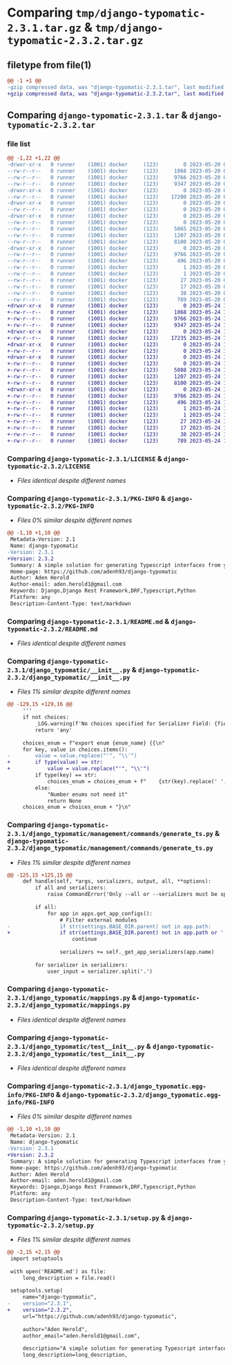 # Comparing `tmp/django-typomatic-2.3.1.tar.gz` & `tmp/django-typomatic-2.3.2.tar.gz`

## filetype from file(1)

```diff
@@ -1 +1 @@
-gzip compressed data, was "django-typomatic-2.3.1.tar", last modified: Sat May 20 09:38:49 2023, max compression
+gzip compressed data, was "django-typomatic-2.3.2.tar", last modified: Wed May 24 12:50:40 2023, max compression
```

## Comparing `django-typomatic-2.3.1.tar` & `django-typomatic-2.3.2.tar`

### file list

```diff
@@ -1,22 +1,22 @@
-drwxr-xr-x   0 runner    (1001) docker     (123)        0 2023-05-20 09:38:49.233048 django-typomatic-2.3.1/
--rw-r--r--   0 runner    (1001) docker     (123)     1068 2023-05-20 09:38:34.000000 django-typomatic-2.3.1/LICENSE
--rw-r--r--   0 runner    (1001) docker     (123)     9766 2023-05-20 09:38:49.233048 django-typomatic-2.3.1/PKG-INFO
--rw-r--r--   0 runner    (1001) docker     (123)     9347 2023-05-20 09:38:34.000000 django-typomatic-2.3.1/README.md
-drwxr-xr-x   0 runner    (1001) docker     (123)        0 2023-05-20 09:38:49.233048 django-typomatic-2.3.1/django_typomatic/
--rw-r--r--   0 runner    (1001) docker     (123)    17200 2023-05-20 09:38:34.000000 django-typomatic-2.3.1/django_typomatic/__init__.py
-drwxr-xr-x   0 runner    (1001) docker     (123)        0 2023-05-20 09:38:49.233048 django-typomatic-2.3.1/django_typomatic/management/
--rw-r--r--   0 runner    (1001) docker     (123)        0 2023-05-20 09:38:34.000000 django-typomatic-2.3.1/django_typomatic/management/__init__.py
-drwxr-xr-x   0 runner    (1001) docker     (123)        0 2023-05-20 09:38:49.233048 django-typomatic-2.3.1/django_typomatic/management/commands/
--rw-r--r--   0 runner    (1001) docker     (123)        0 2023-05-20 09:38:34.000000 django-typomatic-2.3.1/django_typomatic/management/commands/__init__.py
--rw-r--r--   0 runner    (1001) docker     (123)     5065 2023-05-20 09:38:34.000000 django-typomatic-2.3.1/django_typomatic/management/commands/generate_ts.py
--rw-r--r--   0 runner    (1001) docker     (123)     1207 2023-05-20 09:38:34.000000 django-typomatic-2.3.1/django_typomatic/mappings.py
--rw-r--r--   0 runner    (1001) docker     (123)     8100 2023-05-20 09:38:34.000000 django-typomatic-2.3.1/django_typomatic/test__init__.py
-drwxr-xr-x   0 runner    (1001) docker     (123)        0 2023-05-20 09:38:49.233048 django-typomatic-2.3.1/django_typomatic.egg-info/
--rw-r--r--   0 runner    (1001) docker     (123)     9766 2023-05-20 09:38:49.000000 django-typomatic-2.3.1/django_typomatic.egg-info/PKG-INFO
--rw-r--r--   0 runner    (1001) docker     (123)      496 2023-05-20 09:38:49.000000 django-typomatic-2.3.1/django_typomatic.egg-info/SOURCES.txt
--rw-r--r--   0 runner    (1001) docker     (123)        1 2023-05-20 09:38:49.000000 django-typomatic-2.3.1/django_typomatic.egg-info/dependency_links.txt
--rw-r--r--   0 runner    (1001) docker     (123)        1 2023-05-20 09:38:49.000000 django-typomatic-2.3.1/django_typomatic.egg-info/not-zip-safe
--rw-r--r--   0 runner    (1001) docker     (123)       27 2023-05-20 09:38:49.000000 django-typomatic-2.3.1/django_typomatic.egg-info/requires.txt
--rw-r--r--   0 runner    (1001) docker     (123)       17 2023-05-20 09:38:49.000000 django-typomatic-2.3.1/django_typomatic.egg-info/top_level.txt
--rw-r--r--   0 runner    (1001) docker     (123)       38 2023-05-20 09:38:49.233048 django-typomatic-2.3.1/setup.cfg
--rw-r--r--   0 runner    (1001) docker     (123)      789 2023-05-20 09:38:34.000000 django-typomatic-2.3.1/setup.py
+drwxr-xr-x   0 runner    (1001) docker     (123)        0 2023-05-24 12:50:40.922547 django-typomatic-2.3.2/
+-rw-r--r--   0 runner    (1001) docker     (123)     1068 2023-05-24 12:50:23.000000 django-typomatic-2.3.2/LICENSE
+-rw-r--r--   0 runner    (1001) docker     (123)     9766 2023-05-24 12:50:40.922547 django-typomatic-2.3.2/PKG-INFO
+-rw-r--r--   0 runner    (1001) docker     (123)     9347 2023-05-24 12:50:23.000000 django-typomatic-2.3.2/README.md
+drwxr-xr-x   0 runner    (1001) docker     (123)        0 2023-05-24 12:50:40.922547 django-typomatic-2.3.2/django_typomatic/
+-rw-r--r--   0 runner    (1001) docker     (123)    17235 2023-05-24 12:50:23.000000 django-typomatic-2.3.2/django_typomatic/__init__.py
+drwxr-xr-x   0 runner    (1001) docker     (123)        0 2023-05-24 12:50:40.922547 django-typomatic-2.3.2/django_typomatic/management/
+-rw-r--r--   0 runner    (1001) docker     (123)        0 2023-05-24 12:50:23.000000 django-typomatic-2.3.2/django_typomatic/management/__init__.py
+drwxr-xr-x   0 runner    (1001) docker     (123)        0 2023-05-24 12:50:40.922547 django-typomatic-2.3.2/django_typomatic/management/commands/
+-rw-r--r--   0 runner    (1001) docker     (123)        0 2023-05-24 12:50:23.000000 django-typomatic-2.3.2/django_typomatic/management/commands/__init__.py
+-rw-r--r--   0 runner    (1001) docker     (123)     5088 2023-05-24 12:50:23.000000 django-typomatic-2.3.2/django_typomatic/management/commands/generate_ts.py
+-rw-r--r--   0 runner    (1001) docker     (123)     1207 2023-05-24 12:50:23.000000 django-typomatic-2.3.2/django_typomatic/mappings.py
+-rw-r--r--   0 runner    (1001) docker     (123)     8100 2023-05-24 12:50:23.000000 django-typomatic-2.3.2/django_typomatic/test__init__.py
+drwxr-xr-x   0 runner    (1001) docker     (123)        0 2023-05-24 12:50:40.922547 django-typomatic-2.3.2/django_typomatic.egg-info/
+-rw-r--r--   0 runner    (1001) docker     (123)     9766 2023-05-24 12:50:40.000000 django-typomatic-2.3.2/django_typomatic.egg-info/PKG-INFO
+-rw-r--r--   0 runner    (1001) docker     (123)      496 2023-05-24 12:50:40.000000 django-typomatic-2.3.2/django_typomatic.egg-info/SOURCES.txt
+-rw-r--r--   0 runner    (1001) docker     (123)        1 2023-05-24 12:50:40.000000 django-typomatic-2.3.2/django_typomatic.egg-info/dependency_links.txt
+-rw-r--r--   0 runner    (1001) docker     (123)        1 2023-05-24 12:50:40.000000 django-typomatic-2.3.2/django_typomatic.egg-info/not-zip-safe
+-rw-r--r--   0 runner    (1001) docker     (123)       27 2023-05-24 12:50:40.000000 django-typomatic-2.3.2/django_typomatic.egg-info/requires.txt
+-rw-r--r--   0 runner    (1001) docker     (123)       17 2023-05-24 12:50:40.000000 django-typomatic-2.3.2/django_typomatic.egg-info/top_level.txt
+-rw-r--r--   0 runner    (1001) docker     (123)       38 2023-05-24 12:50:40.922547 django-typomatic-2.3.2/setup.cfg
+-rw-r--r--   0 runner    (1001) docker     (123)      789 2023-05-24 12:50:23.000000 django-typomatic-2.3.2/setup.py
```

### Comparing `django-typomatic-2.3.1/LICENSE` & `django-typomatic-2.3.2/LICENSE`

 * *Files identical despite different names*

### Comparing `django-typomatic-2.3.1/PKG-INFO` & `django-typomatic-2.3.2/PKG-INFO`

 * *Files 0% similar despite different names*

```diff
@@ -1,10 +1,10 @@
 Metadata-Version: 2.1
 Name: django-typomatic
-Version: 2.3.1
+Version: 2.3.2
 Summary: A simple solution for generating Typescript interfaces from your Django Rest Framework Serializers.
 Home-page: https://github.com/adenh93/django-typomatic
 Author: Aden Herold
 Author-email: aden.herold1@gmail.com
 Keywords: Django,Django Rest Framework,DRF,Typescript,Python
 Platform: any
 Description-Content-Type: text/markdown
```

### Comparing `django-typomatic-2.3.1/README.md` & `django-typomatic-2.3.2/README.md`

 * *Files identical despite different names*

### Comparing `django-typomatic-2.3.1/django_typomatic/__init__.py` & `django-typomatic-2.3.2/django_typomatic/__init__.py`

 * *Files 1% similar despite different names*

```diff
@@ -129,15 +129,16 @@
     '''
     if not choices:
         _LOG.warning(f'No choices specified for Serializer Field: {field_type}')
         return 'any'
 
     choices_enum = f"export enum {enum_name} {{\n"
     for key, value in choices.items():
-        value = value.replace("'", "\\'")
+        if type(value) == str:
+            value = value.replace("'", "\\'")
         if type(key) == str:
             choices_enum = choices_enum + f"    {str(key).replace(' ', '_')} = '{value}',\n"
         else:
             "Number enums not need it"
             return None
     choices_enum = choices_enum + "}\n"
```

### Comparing `django-typomatic-2.3.1/django_typomatic/management/commands/generate_ts.py` & `django-typomatic-2.3.2/django_typomatic/management/commands/generate_ts.py`

 * *Files 1% similar despite different names*

```diff
@@ -125,15 +125,15 @@
     def handle(self, *args, serializers, output, all, **options):
         if all and serializers:
             raise CommandError('Only --all or --serializers must be specified, not together')
 
         if all:
             for app in apps.get_app_configs():
                 # Filter external modules
-                if str(settings.BASE_DIR.parent) not in app.path:
+                if str(settings.BASE_DIR.parent) not in app.path or '.venv' in app.path:
                     continue
 
                 serializers += self._get_app_serializers(app.name)
 
         for serializer in serializers:
             user_input = serializer.split('.')
```

### Comparing `django-typomatic-2.3.1/django_typomatic/mappings.py` & `django-typomatic-2.3.2/django_typomatic/mappings.py`

 * *Files identical despite different names*

### Comparing `django-typomatic-2.3.1/django_typomatic/test__init__.py` & `django-typomatic-2.3.2/django_typomatic/test__init__.py`

 * *Files identical despite different names*

### Comparing `django-typomatic-2.3.1/django_typomatic.egg-info/PKG-INFO` & `django-typomatic-2.3.2/django_typomatic.egg-info/PKG-INFO`

 * *Files 0% similar despite different names*

```diff
@@ -1,10 +1,10 @@
 Metadata-Version: 2.1
 Name: django-typomatic
-Version: 2.3.1
+Version: 2.3.2
 Summary: A simple solution for generating Typescript interfaces from your Django Rest Framework Serializers.
 Home-page: https://github.com/adenh93/django-typomatic
 Author: Aden Herold
 Author-email: aden.herold1@gmail.com
 Keywords: Django,Django Rest Framework,DRF,Typescript,Python
 Platform: any
 Description-Content-Type: text/markdown
```

### Comparing `django-typomatic-2.3.1/setup.py` & `django-typomatic-2.3.2/setup.py`

 * *Files 1% similar despite different names*

```diff
@@ -2,15 +2,15 @@
 import setuptools
 
 with open('README.md') as file:
     long_description = file.read()
 
 setuptools.setup(
     name="django-typomatic",
-    version="2.3.1",
+    version="2.3.2",
     url="https://github.com/adenh93/django-typomatic",
 
     author="Aden Herold",
     author_email="aden.herold1@gmail.com",
 
     description="A simple solution for generating Typescript interfaces from your Django Rest Framework Serializers.",
     long_description=long_description,
```

